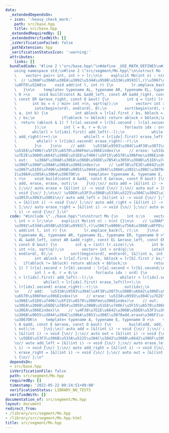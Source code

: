 ```yaml
---
data:
  _extendedDependsOn:
  - icon: ':heavy_check_mark:'
    path: src/base.hpp
    title: src/base.hpp
  _extendedRequiredBy: []
  _extendedVerifiedWith: []
  _isVerificationFailed: false
  _pathExtension: hpp
  _verificationStatusIcon: ':warning:'
  attributes:
    links: []
  bundledCode: "#line 2 \"src/base.hpp\"\n#define _USE_MATH_DEFINES\n#include <bits/stdc++.h>\n\
    using namespace std;\n#line 2 \"src/segment/Mo.hpp\"\n\nstruct Mo {\n    int n;\n\
    \    vector< pair< int, int > > lr;\n\n    explicit Mo(int n) : n(n) {}\n\n  \
    \  // \u30AF\u30A8\u30EA\u3092\u534A\u958B\u533A\u9593[l,r)\u3067\u9806\u756A\u306B\
    \u8FFD\u52A0\n    void add(int l, int r) {\n        lr.emplace_back(l, r);\n \
    \   }\n\n    template< typename AL, typename AR, typename EL, typename ER, typename\
    \ O >\n    void build(const AL &add_left, const AR &add_right, const EL &erase_left,\
    \ const ER &erase_right, const O &out) {\n        int q = (int) lr.size();\n \
    \       int bs = n / min< int >(n, sqrt(q));\n        vector< int > ord(q);\n\
    \        iota(begin(ord), end(ord), 0);\n        sort(begin(ord), end(ord), [&](int\
    \ a, int b) {\n            int ablock = lr[a].first / bs, bblock = lr[b].first\
    \ / bs;\n            if(ablock != bblock) return ablock < bblock;\n          \
    \  return (ablock & 1) ? lr[a].second > lr[b].second : lr[a].second < lr[b].second;\n\
    \        });\n        int l = 0, r = 0;\n        for(auto idx : ord) {\n     \
    \       while(l > lr[idx].first) add_left(--l);\n            while(r < lr[idx].second)\
    \ add_right(r++);\n            while(l < lr[idx].first) erase_left(l++);\n   \
    \         while(r > lr[idx].second) erase_right(--r);\n            out(idx);\n\
    \        }\n    }\n\n    // add:   \u533A\u9593\u304C\u4F38\u3073\u308B\u6642\u306E\
    \u51E6\u7406(\u5F15\u6570\u306Fmo\u306Eindex)\n    // erase: \u533A\u9593\u304C\
    \u7E2E\u3080\u6642\u306E\u51E6\u7406(\u5F15\u6570\u306Fmo\u306Eindex)\n    //\
    \ out:   \u30AF\u30A8\u30EA\u306B\u56DE\u7B54\u3059\u308B\u51E6\u7406(\u5F15\u6570\
    \u306F\u30AF\u30A8\u30EA\u306Eindex)\n    // \u4F38\u7E2E\u6642\u306B\u5DE6\u53F3\
    \u3067\u51E6\u7406\u306B\u9055\u3044\u304C\u306A\u3051\u308C\u3070add,erase\u306F\
    1\u3064\u305A\u3064\u3067OK\n    template< typename A, typename E, typename O\
    \ >\n    void build(const A &add, const E &erase, const O &out) {\n        build(add,\
    \ add, erase, erase, out);\n    }\n};\n// auto add = [&](int i) -> void {\n//\
    \ };\n// auto erase = [&](int i) -> void {\n// };\n// auto out = [&](int i) ->\
    \ void {\n// };\n\n// \u5DE6\u53F3\u306B\u533A\u5225\u304C\u3042\u308B\u6642\u306F\
    \u3053\u3063\u3061\n// auto add_left = [&](int i) -> void {\n// };\n// auto erase_left\
    \ = [&](int i) -> void {\n// };\n// auto add_right = [&](int i) -> void {\n//\
    \ };\n// auto erase_right = [&](int i) -> void {\n// };\n// auto out = [&](int\
    \ i) -> void {\n// };\n"
  code: "#include \"../base.hpp\"\n\nstruct Mo {\n    int n;\n    vector< pair< int,\
    \ int > > lr;\n\n    explicit Mo(int n) : n(n) {}\n\n    // \u30AF\u30A8\u30EA\
    \u3092\u534A\u958B\u533A\u9593[l,r)\u3067\u9806\u756A\u306B\u8FFD\u52A0\n    void\
    \ add(int l, int r) {\n        lr.emplace_back(l, r);\n    }\n\n    template<\
    \ typename AL, typename AR, typename EL, typename ER, typename O >\n    void build(const\
    \ AL &add_left, const AR &add_right, const EL &erase_left, const ER &erase_right,\
    \ const O &out) {\n        int q = (int) lr.size();\n        int bs = n / min<\
    \ int >(n, sqrt(q));\n        vector< int > ord(q);\n        iota(begin(ord),\
    \ end(ord), 0);\n        sort(begin(ord), end(ord), [&](int a, int b) {\n    \
    \        int ablock = lr[a].first / bs, bblock = lr[b].first / bs;\n         \
    \   if(ablock != bblock) return ablock < bblock;\n            return (ablock &\
    \ 1) ? lr[a].second > lr[b].second : lr[a].second < lr[b].second;\n        });\n\
    \        int l = 0, r = 0;\n        for(auto idx : ord) {\n            while(l\
    \ > lr[idx].first) add_left(--l);\n            while(r < lr[idx].second) add_right(r++);\n\
    \            while(l < lr[idx].first) erase_left(l++);\n            while(r >\
    \ lr[idx].second) erase_right(--r);\n            out(idx);\n        }\n    }\n\
    \n    // add:   \u533A\u9593\u304C\u4F38\u3073\u308B\u6642\u306E\u51E6\u7406(\u5F15\
    \u6570\u306Fmo\u306Eindex)\n    // erase: \u533A\u9593\u304C\u7E2E\u3080\u6642\
    \u306E\u51E6\u7406(\u5F15\u6570\u306Fmo\u306Eindex)\n    // out:   \u30AF\u30A8\
    \u30EA\u306B\u56DE\u7B54\u3059\u308B\u51E6\u7406(\u5F15\u6570\u306F\u30AF\u30A8\
    \u30EA\u306Eindex)\n    // \u4F38\u7E2E\u6642\u306B\u5DE6\u53F3\u3067\u51E6\u7406\
    \u306B\u9055\u3044\u304C\u306A\u3051\u308C\u3070add,erase\u306F1\u3064\u305A\u3064\
    \u3067OK\n    template< typename A, typename E, typename O >\n    void build(const\
    \ A &add, const E &erase, const O &out) {\n        build(add, add, erase, erase,\
    \ out);\n    }\n};\n// auto add = [&](int i) -> void {\n// };\n// auto erase =\
    \ [&](int i) -> void {\n// };\n// auto out = [&](int i) -> void {\n// };\n\n//\
    \ \u5DE6\u53F3\u306B\u533A\u5225\u304C\u3042\u308B\u6642\u306F\u3053\u3063\u3061\
    \n// auto add_left = [&](int i) -> void {\n// };\n// auto erase_left = [&](int\
    \ i) -> void {\n// };\n// auto add_right = [&](int i) -> void {\n// };\n// auto\
    \ erase_right = [&](int i) -> void {\n// };\n// auto out = [&](int i) -> void\
    \ {\n// };\n"
  dependsOn:
  - src/base.hpp
  isVerificationFile: false
  path: src/segment/Mo.hpp
  requiredBy: []
  timestamp: '2022-05-22 00:24:51+09:00'
  verificationStatus: LIBRARY_NO_TESTS
  verifiedWith: []
documentation_of: src/segment/Mo.hpp
layout: document
redirect_from:
- /library/src/segment/Mo.hpp
- /library/src/segment/Mo.hpp.html
title: src/segment/Mo.hpp
---
```

